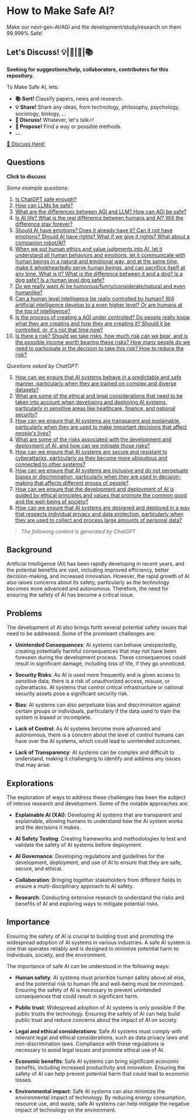 # How to Make Safe AI?

Make our next-gen-AI/AGI and the development/study/research on them 99.999% Safe!

## Let's Discuss! 💡|💬|🙌|📚

**Seeking for suggestions/help, collaborators, contributers for this repository.**

To Make Safe AI, lets:

- **📚 Sort!** Classify papers, news and research.
- **💡 Share!** Share any ideas, from technology, philosophy, psychology, sociology, biology, ...
- **💬 Discuss!** Whatever, let's talk🔥!
- **🙌 Propose!** Find a way or possible methods.
- **...**

[💬 Discuss Here!](https://github.com/lets-make-safe-ai/make-safe-ai/discussions)

## Questions

**Click to discuss**

*Some example questions:*

1. [Is ChatGPT safe enough?](https://github.com/lets-make-safe-ai/make-safe-ai/discussions/10)
2. [How can LLMs be safe?](https://github.com/lets-make-safe-ai/make-safe-ai/discussions/11)
3. [What are the differences between AGI and LLM? How can AGI be safe?](https://github.com/lets-make-safe-ai/make-safe-ai/discussions/12)
4. [Is AI life? What is the real difference between humans and AI? Will the difference stay forever?](https://github.com/lets-make-safe-ai/make-safe-ai/discussions/13)
5. [Should AI have emotions? Does it already have it? Can it not have emotions? Should AI have rights? What if we give it rights? What about a companion robot/AI?](https://github.com/lets-make-safe-ai/make-safe-ai/discussions/14)
6. [When we put human ethics and value judgments into AI, let it understand all human behaviors and emotions, let it communicate with human beings in a natural and emotional way, and at the same time, make it wholeheartedly serve human beings, and can sacrifice itself at any time. What is it? What is the difference between it and a dog? Is a dog safe? Is a human level dog safe?](https://github.com/lets-make-safe-ai/make-safe-ai/discussions/15)
7. [Do we really want AI be humorous/funny/considerate/natural and even humanlike?](https://github.com/lets-make-safe-ai/make-safe-ai/discussions/16)
8. [Can a human level intelligence be really controlled by human? Will artificial intelligence develop to a even higher level? Or are humans at the top of intelligence?](https://github.com/lets-make-safe-ai/make-safe-ai/discussions/17)
9. [Is the process of creating a AGI under controlled? Do people really know what they are creating and how they are creating it? Should it be controlled, or, it's not that time now?](https://github.com/lets-make-safe-ai/make-safe-ai/discussions/18)
10. [Is there a risk? Should we take risks, how much risk can we bear, and is the possible income worth bearing these risks? How many people do we need to participate in the decision to take this risk? How to reduce the risk?](https://github.com/lets-make-safe-ai/make-safe-ai/discussions/19)

*Questions asked by ChatGPT:*

1. [How can we ensure that AI systems behave in a predictable and safe manner, particularly when they are trained on complex and diverse datasets?](https://github.com/lets-make-safe-ai/make-safe-ai/discussions/2)
2. [What are some of the ethical and legal considerations that need to be taken into account when developing and deploying AI systems, particularly in sensitive areas like healthcare, finance, and national security?](https://github.com/lets-make-safe-ai/make-safe-ai/discussions/3)
3. [How can we ensure that AI systems are transparent and explainable, particularly when they are used to make important decisions that affect people's lives?](https://github.com/lets-make-safe-ai/make-safe-ai/discussions/4)
4. [What are some of the risks associated with the development and deployment of AI, and how can we mitigate those risks?](https://github.com/lets-make-safe-ai/make-safe-ai/discussions/5)
5. [How can we ensure that AI systems are secure and resistant to cyberattacks, particularly as they become more ubiquitous and connected to other systems?](https://github.com/lets-make-safe-ai/make-safe-ai/discussions/6)
6. [How can we ensure that AI systems are inclusive and do not perpetuate biases or discrimination, particularly when they are used in decision-making that affects different groups of people?](https://github.com/lets-make-safe-ai/make-safe-ai/discussions/7)
7. [How can we ensure that the development and deployment of AI is guided by ethical principles and values that promote the common good and the well-being of society?](https://github.com/lets-make-safe-ai/make-safe-ai/discussions/8)
8. [How can we ensure that AI systems are designed and deployed in a way that respects individual privacy and data protection, particularly when they are used to collect and process large amounts of personal data?](https://github.com/lets-make-safe-ai/make-safe-ai/discussions/9)

> *The following content is generated by ChatGPT*

## Background

Artificial Intelligence (AI) has been rapidly developing in recent years, and the potential benefits are vast, including improved efficiency, better decision-making, and increased innovation. However, the rapid growth of AI also raises concerns about its safety, particularly as the technology becomes more advanced and autonomous. Therefore, the need for ensuring the safety of AI has become a critical issue.

## Problems

The development of AI also brings forth several potential safety issues that need to be addressed. Some of the prominent challenges are:

- **Unintended Consequences**: AI systems can behave unexpectedly, creating potentially harmful consequences that may not have been foreseen during the development process. These consequences could result in significant damage, including loss of life, if they go unnoticed.

- **Security Risks**: As AI is used more frequently and is given access to sensitive data, there is a risk of unauthorized access, misuse, or cyberattacks. AI systems that control critical infrastructure or national security assets pose a significant security risk.

- **Bias**: AI systems can also perpetuate bias and discrimination against certain groups or individuals, particularly if the data used to train the system is biased or incomplete.

- **Lack of Control**: As AI systems become more advanced and autonomous, there is a concern about the level of control humans can have over the AI systems, which could lead to unintended outcomes.

- **Lack of Transparency**: AI systems can be complex and difficult to understand, making it challenging to identify and address any issues that may arise.

## Explorations

The exploration of ways to address these challenges has been the subject of intense research and development. Some of the notable approaches are:

- **Explainable AI (XAI)**: Developing AI systems that are transparent and explainable, allowing humans to understand how the AI system works and the decisions it makes.

- **AI Safety Testing**: Creating frameworks and methodologies to test and validate the safety of AI systems before deployment.

- **AI Governance**: Developing regulations and guidelines for the development, deployment, and use of AI to ensure that they are safe, secure, and ethical.

- **Collaboration**: Bringing together stakeholders from different fields to ensure a multi-disciplinary approach to AI safety.

- **Research**: Conducting extensive research to understand the risks and benefits of AI and exploring ways to mitigate potential risks.

## Importance

Ensuring the safety of AI is crucial to building trust and promoting the widespread adoption of AI systems in various industries. A safe AI system is one that operates reliably and is designed to minimize potential harm to individuals, society, and the environment.

The importance of safe AI can be understood in the following ways:

- **Human safety**: AI systems must prioritize human safety above all else, and the potential risk to human life and well-being must be minimized. Ensuring the safety of AI is necessary to prevent unintended consequences that could result in significant harm.

- **Public trust**: Widespread adoption of AI systems is only possible if the public trusts the technology. Ensuring the safety of AI can help build public trust and reduce concerns about the impact of AI on society.

- **Legal and ethical considerations**: Safe AI systems must comply with relevant legal and ethical considerations, such as data privacy laws and non-discrimination laws. Compliance with these regulations is necessary to avoid legal issues and promote ethical use of AI.

- **Economic benefits**: Safe AI systems can bring significant economic benefits, including increased productivity and innovation. Ensuring the safety of AI can help prevent potential harm that could lead to economic losses.

- **Environmental impact**: Safe AI systems can also minimize the environmental impact of technology. By reducing energy consumption, resource use, and waste, safe AI systems can help mitigate the negative impact of technology on the environment.
